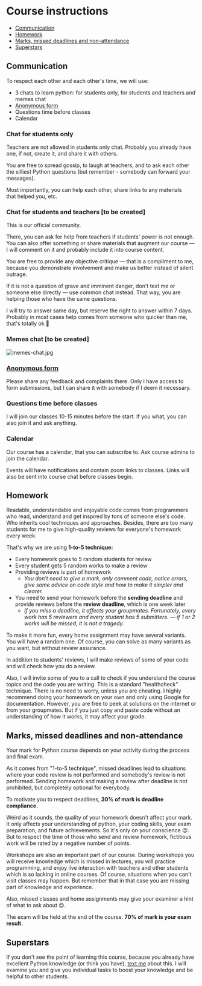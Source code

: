 # Course instructions

- [Communication](/docs/course-instructions.md#communication)
- [Homework](/docs/course-instructions.md#homework)
- [Marks, missed deadlines and non-attendance](/docs/course-instructions.md#marks-missed-deadlines-and-non-attendance)
- [Superstars](/docs/course-instructions.md#superstars)



## Communication

To respect each other and each other's time, we will use:

- 3 chats to learn python: for students only, for students and teachers and memes chat
- [Anonymous form](https://forms.gle/dkXA2ETwcRNhUL4X9)
- Questions time before classes
- Calendar


### Chat for students only

Teachers are not allowed in students only chat. Probably you already have one, if not, create it, and share it with others.

You are free to spread gossip, to laugh at teachers, and to ask each other the silliest Python questions (but remember - somebody can forward your messages).

Most importantly, you can help each other, share links to any materials that helped you, etc.


### Chat for students and teachers [to be created]

This is our official community.

There, you can ask for help from teachers if students' power is not enough. You can also offer something or share materials that augment our course — I will comment on it and probably include it into course content.

You are free to provide any objective critique — that is a compliment to me, because you demonstrate involvement and make us better instead of silent outrage.

If it is not a question of grave and imminent danger, don't text me or someone else directly — use common chat instead. That way, you are helping those who have the same questions.

I will try to answer same day, but reserve the right to answer within 7 days. Probably in most cases help comes from someone who quicker than me, that's totally ok 🙂


### Memes chat [to be created]

![memes-chat.jpg](/docs/course-instructions/utils/memes-chat.jpg)


### [Anonymous form](https://forms.gle/dkXA2ETwcRNhUL4X9)

Please share any feedback and complaints there. Only I have access to form submissions, but I can share it with somebody if I deem it necessary.


### Questions time before classes

I will join our classes 10-15 minutes before the start. If you what, you can also join it and ask anything.


### Calendar

Our course has a calendar, that you can subscribe to. Ask course admins to join the calendar.

Events will have notifications and contain zoom links to classes. Links will also be sent into course chat before classes begin.



## Homework

Readable, understandable and enjoyable code comes from programmers who read, understand and get inspired by tons of someone else's code. Who inherits cool techniques and approaches. Besides, there are too many students for me to give high-quality reviews for everyone's homework every week.

That's why we are using **1-to-5 technique:**

- Every homework goes to 5 random students for review
- Every student gets 5 random works to make a review
- Providing reviews is part of homework
  - *You don't need to give a mark, only comment code, notice errors, give some advice on code style and how to make it simpler and clearer.*
- You need to send your homework before the **sending deadline** and provide reviews before the **review deadline**, which is one week later
  - *If you miss a deadline, it affects your groupmates. Fortunately, every work has 5 reviewers and every student has 5 submitters. — if 1 or 2 works will be missed, it is not a tragedy.*

To make it more fun, every home assignment may have several variants. You will have a random one. Of course, you can solve as many variants as you want, but without review assurance.

In addition to students' reviews, I will make reviews of some of your code and will check how you do a review.

Also, I will invite some of you to a call to check if you understand the course topics and the code you are writing. This is a standard "healthcheck" technique. There is no need to worry, unless you are cheating. I highly recommend doing your homework on your own and only using Google for documentation. However, you are free to peek at solutions on the internet or from your groupmates. But if you just copy and paste code without an understanding of how it works, it may affect your grade.



## Marks, missed deadlines and non-attendance

Your mark for Python course depends on your activity during the process and final exam.

As it comes from "1-to-5 technique", missed deadlines lead to situations where your code review is not performed and somebody's review is not performed. Sending homework and making a review after deadline is not prohibited, but completely optional for everybody.

To motivate you to respect deadlines, **30% of mark is deadline compliance.**

Weird as it sounds, the quality of your homework doesn't affect your mark. It only affects your understanding of python, your coding skills, your exam preparation, and future achievements. So it's only on your conscience 😉. But to respect the time of those who send and review homework, fictitious work will be rated by a negative number of points.

Workshops are also an important part of our course. During workshops you will receive knowledge which is missed in lectures, you will practice programming, and enjoy live interaction with teachers and other students which is so lacking in online courses. Of course, situations when you can't visit classes may happen. But remember that in that case you are missing part of knowledge and experience.

Also, missed classes and home assignments may give your examiner a hint of what to ask about 😉.

The exam will be held at the end of the course. **70% of mark is your exam result.**



## Superstars

If you don't see the point of learning this course, because you already have excellent Python knowledge (or think you have), [text me](https://t.me/nlevashov) about this. I will examine you and give you individual tasks to boost your knowledge and be helpful to other students.

